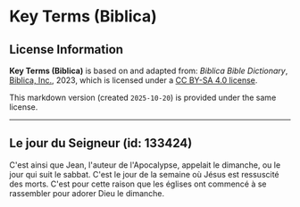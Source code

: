# Key Terms (Biblica)

## License Information

**Key Terms (Biblica)** is based on and adapted from: _Biblica Bible Dictionary_, [Biblica, Inc.](https://www.biblica.com/), 2023, which is licensed under a [CC BY-SA 4.0 license](https://creativecommons.org/licenses/by-sa/4.0/legalcode.en).

This markdown version (created `2025-10-20`) is provided under the same license.



--------------------------------

## Le jour du Seigneur (id: 133424)

C'est ainsi que Jean, l'auteur de l'Apocalypse, appelait le dimanche, ou le jour qui suit le sabbat. C'est le jour de la semaine où Jésus est ressuscité des morts. C'est pour cette raison que les églises ont commencé à se rassembler pour adorer Dieu le dimanche.


